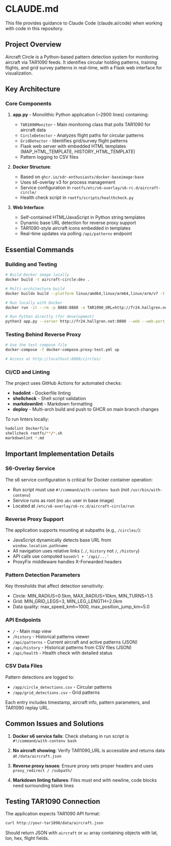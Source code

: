 # CLAUDE.md

This file provides guidance to Claude Code (claude.ai/code) when working with code in this repository.

## Project Overview

Aircraft Circle is a Python-based pattern detection system for monitoring aircraft via TAR1090 feeds. It identifies circular holding patterns, training flights, and grid survey patterns in real-time, with a Flask web interface for visualization.

## Key Architecture

### Core Components

1. **app.py** - Monolithic Python application (~2900 lines) containing:
   - `TAR1090Monitor` - Main monitoring class that polls TAR1090 for aircraft data
   - `CircleDetector` - Analyzes flight paths for circular patterns
   - `GridDetector` - Identifies grid/survey flight patterns
   - Flask web server with embedded HTML templates (MAP_HTML_TEMPLATE, HISTORY_HTML_TEMPLATE)
   - Pattern logging to CSV files

2. **Docker Structure**:
   - Based on `ghcr.io/sdr-enthusiasts/docker-baseimage:base`
   - Uses s6-overlay v3 for process management
   - Service configuration in `rootfs/etc/s6-overlay/s6-rc.d/aircraft-circle/`
   - Health check script in `rootfs/scripts/healthcheck.py`

3. **Web Interface**:
   - Self-contained HTML/JavaScript in Python string templates
   - Dynamic base URL detection for reverse proxy support
   - TAR1090-style aircraft icons embedded in templates
   - Real-time updates via polling `/api/patterns` endpoint

## Essential Commands

### Building and Testing

```bash
# Build Docker image locally
docker build -t aircraft-circle:dev .

# Multi-architecture build
docker buildx build --platform linux/amd64,linux/arm64,linux/arm/v7 -t aircraft-circle:dev .

# Run locally with Docker
docker run -it --rm -p 8888:8888 -e TAR1090_URL=http://fr24.hallgren.net:8080 aircraft-circle:dev

# Run Python directly (for development)
python3 app.py --server http://fr24.hallgren.net:8080 --web --web-port 8888
```

### Testing Behind Reverse Proxy

```bash
# Use the test compose file
docker-compose -f docker-compose.proxy-test.yml up

# Access at http://localhost:8080/circles/
```

### CI/CD and Linting

The project uses GitHub Actions for automated checks:

- **hadolint** - Dockerfile linting
- **shellcheck** - Shell script validation  
- **markdownlint** - Markdown formatting
- **deploy** - Multi-arch build and push to GHCR on main branch changes

To run linters locally:

```bash
hadolint Dockerfile
shellcheck rootfs/**/*.sh
markdownlint *.md
```

## Important Implementation Details

### S6-Overlay Service

The s6 service configuration is critical for Docker container operation:

- Run script must use `#!/command/with-contenv bash` (not `/usr/bin/with-contenv`)
- Service runs as root (no `abc` user in base image)
- Located at `/etc/s6-overlay/s6-rc.d/aircraft-circle/run`

### Reverse Proxy Support

The application supports mounting at subpaths (e.g., `/circles/`):

- JavaScript dynamically detects base URL from `window.location.pathname`
- All navigation uses relative links (`./`, `history` not `/`, `/history`)
- API calls use computed `baseUrl + '/api/...'`
- ProxyFix middleware handles X-Forwarded headers

### Pattern Detection Parameters

Key thresholds that affect detection sensitivity:

- Circle: MIN_RADIUS=0.5km, MAX_RADIUS=10km, MIN_TURNS=1.5
- Grid: MIN_GRID_LEGS=3, MIN_LEG_LENGTH=2.0km
- Data quality: max_speed_kmh=1000, max_position_jump_km=5.0

### API Endpoints

- `/` - Main map view
- `/history` - Historical patterns viewer
- `/api/patterns` - Current aircraft and active patterns (JSON)
- `/api/history` - Historical patterns from CSV files (JSON)
- `/api/health` - Health check with detailed status

### CSV Data Files

Pattern detections are logged to:

- `/app/circle_detections.csv` - Circular patterns
- `/app/grid_detections.csv` - Grid patterns

Each entry includes timestamp, aircraft info, pattern parameters, and TAR1090 replay URL.

## Common Issues and Solutions

1. **Docker s6 service fails**: Check shebang in run script is `#!/command/with-contenv bash`

2. **No aircraft showing**: Verify TAR1090_URL is accessible and returns data at `/data/aircraft.json`

3. **Reverse proxy issues**: Ensure proxy sets proper headers and uses `proxy_redirect / /subpath/`

4. **Markdown linting failures**: Files must end with newline, code blocks need surrounding blank lines

## Testing TAR1090 Connection

The application expects TAR1090 API format:

```bash
curl http://your-tar1090/data/aircraft.json
```

Should return JSON with `aircraft` or `ac` array containing objects with lat, lon, hex, flight fields.
